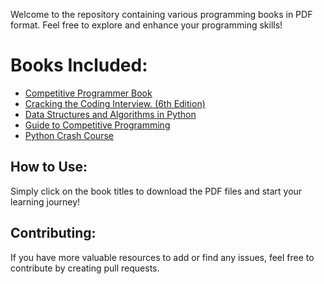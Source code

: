 <p>Welcome to the repository containing various programming books in PDF format. Feel free to explore and enhance your programming skills!</p>

  <h1>Books Included:</h1>
  <ul>
      <li><a href="CodingBook.pdf">Competitive Programmer Book</a></li>
      <li><a href="cracking_the_coding_interview_6th_edition.pdf">Cracking the Coding Interview. (6th Edition)</a></li>
      <li><a href="data_structures_and_algorithms_in_python.pdf">Data Structures and Algorithms in Python</a></li>
      <li><a href="guide_to_competitive_programming.pdf">Guide to Competitive Programming</a></li>
      <li><a href="python_crash_course.pdf">Python Crash Course</a></li>
  </ul>

  <h2>How to Use:</h2>
  <p>Simply click on the book titles to download the PDF files and start your learning journey!</p>

  <h2>Contributing:</h2>
  <p>If you have more valuable resources to add or find any issues, feel free to contribute by creating pull requests.</p>
